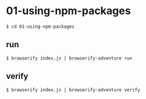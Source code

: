 # 01-using-npm-packages

```
$ cd 01-using-npm-packages
```

## run

```
$ browserify index.js | browserify-adventure run
```


## verify

```
$ browserify index.js | browserify-adventure verify
```
